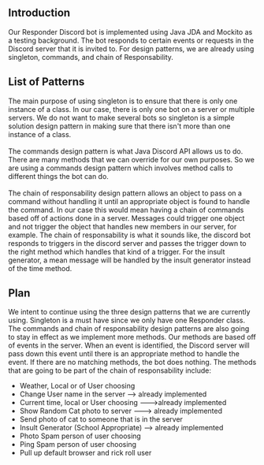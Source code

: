 ## Introduction

Our Responder Discord bot is implemented using Java JDA and Mockito as a testing background. The bot responds to certain events or requests in the Discord server
that it is invited to. For design patterns, we are already using singleton, commands, and chain of Responsability. 

## List of Patterns

The main purpose of using singleton is to ensure that there is only one instance of a class. In our case, there is only one bot on a server or multiple servers. 
We do not want to make several bots so singleton is a simple solution design pattern in making sure that there isn't more than one instance of a class. 
 <br />
 <br /> The commands design pattern is what Java Discord API allows us to do. There are many methods that we can override for our own purposes. So we are using a commands
 design pattern which involves method calls to different things the bot can do. 
  <br />
   <br /> The chain of responsability design pattern allows an object to pass on a command without handling it until an appropriate object is found to handle the command.
   In our case this would mean having a chain of commands based off of actions done in a server. Messages could trigger one object and not trigger the object that handles
   new members in our server, for example. The chain of responsability is what it sounds like, the discord bot responds to triggers in the discord server and passes the
   trigger down to the right method which handles that kind of a trigger. For the insult generator, a mean message will be handled by the insult generator instead of the 
   time method. 

## Plan
We intent to continue using the three design patterns that we are currently using. Singleton is a must have since we only have one Responder class. The commands and chain
of responsability design patterns are also going to stay in effect as we implement more methods. Our methods are based off of events in the server. When an event
is identified, the Discord server will pass down this event until there is an appropriate method to handle the event. If there are no matching methods, the bot does
nothing. The methods that are going to be part of the chain of responsability include:
* Weather, Local or of User choosing
* Change User name in the server --> already implemented
* Current time, local or User choosing --->already implemented
* Show Random Cat photo to server ---> already implemented
* Send photo of cat to someone that is in the server
* Insult Generator (School Appropriate) --> already implemented
* Photo Spam person of user choosing
* Ping Spam person of user choosing
* Pull up default browser and rick roll user
